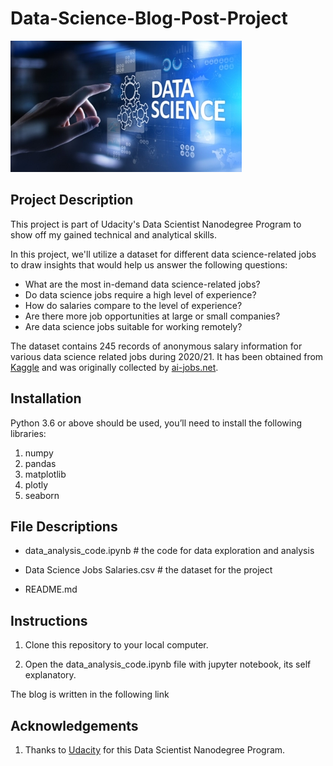 # Data-Science-Blog-Post-Project

![Screenshot 1](https://github.com/mbahaay/Data-Science-Blog-Post-Project/blob/main/data_science.jpeg)

## Project Description
This project is part of Udacity's Data Scientist Nanodegree Program to show off my gained technical and analytical skills.

In this project, we'll utilize a dataset for different data science-related jobs to draw insights that would help us answer the following questions:

- What are the most in-demand data science-related jobs?
- Do data science jobs require a high level of experience?
- How do salaries compare to the level of experience?
- Are there more job opportunities at large or small companies?
- Are data science jobs suitable for working remotely?

The dataset contains 245 records of anonymous salary information for various data science related jobs during 2020/21. It has been obtained from [Kaggle](https://www.kaggle.com/datasets/saurabhshahane/data-science-jobs-salaries) and was originally collected by [ai-jobs.net](https://salaries.ai-jobs.net/).

## Installation
Python 3.6 or above should be used, you’ll need to install the following libraries:

1.	numpy
2.	pandas
3.	matplotlib
4.	plotly
5.	seaborn

## File Descriptions

- data_analysis_code.ipynb # the code for data exploration and analysis<br>

- Data Science Jobs Salaries.csv # the dataset for the project<br>

- README.md<br>

## Instructions

1. Clone this repository to your local computer.

2. Open the data_analysis_code.ipynb file with jupyter notebook, its self explanatory.

The blog is written in the following link

## Acknowledgements

1. Thanks to [Udacity](https://www.udacity.com/) for this Data Scientist Nanodegree Program.
